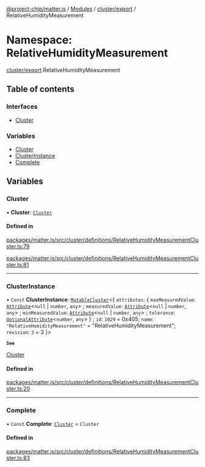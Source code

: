 [@project-chip/matter.js](../README.md) / [Modules](../modules.md) / [cluster/export](cluster_export.md) / RelativeHumidityMeasurement

# Namespace: RelativeHumidityMeasurement

[cluster/export](cluster_export.md).RelativeHumidityMeasurement

## Table of contents

### Interfaces

- [Cluster](../interfaces/cluster_export.RelativeHumidityMeasurement.Cluster.md)

### Variables

- [Cluster](cluster_export.RelativeHumidityMeasurement.md#cluster)
- [ClusterInstance](cluster_export.RelativeHumidityMeasurement.md#clusterinstance)
- [Complete](cluster_export.RelativeHumidityMeasurement.md#complete)

## Variables

### Cluster

• **Cluster**: [`Cluster`](../interfaces/cluster_export.RelativeHumidityMeasurement.Cluster.md)

#### Defined in

[packages/matter.js/src/cluster/definitions/RelativeHumidityMeasurementCluster.ts:79](https://github.com/project-chip/matter.js/blob/2d9f2165d2672864fda3496a6d0d5f93597f82c6/packages/matter.js/src/cluster/definitions/RelativeHumidityMeasurementCluster.ts#L79)

[packages/matter.js/src/cluster/definitions/RelativeHumidityMeasurementCluster.ts:81](https://github.com/project-chip/matter.js/blob/2d9f2165d2672864fda3496a6d0d5f93597f82c6/packages/matter.js/src/cluster/definitions/RelativeHumidityMeasurementCluster.ts#L81)

___

### ClusterInstance

• `Const` **ClusterInstance**: [`MutableCluster`](../interfaces/cluster_export.MutableCluster-1.md)\<\{ `attributes`: \{ `maxMeasuredValue`: [`Attribute`](../interfaces/cluster_export.Attribute.md)\<``null`` \| `number`, `any`\> ; `measuredValue`: [`Attribute`](../interfaces/cluster_export.Attribute.md)\<``null`` \| `number`, `any`\> ; `minMeasuredValue`: [`Attribute`](../interfaces/cluster_export.Attribute.md)\<``null`` \| `number`, `any`\> ; `tolerance`: [`OptionalAttribute`](../interfaces/cluster_export.OptionalAttribute.md)\<`number`, `any`\>  } ; `id`: ``1029`` = 0x405; `name`: ``"RelativeHumidityMeasurement"`` = "RelativeHumidityMeasurement"; `revision`: ``3`` = 3 }\>

**`See`**

[Cluster](cluster_export.RelativeHumidityMeasurement.md#cluster)

#### Defined in

[packages/matter.js/src/cluster/definitions/RelativeHumidityMeasurementCluster.ts:20](https://github.com/project-chip/matter.js/blob/2d9f2165d2672864fda3496a6d0d5f93597f82c6/packages/matter.js/src/cluster/definitions/RelativeHumidityMeasurementCluster.ts#L20)

___

### Complete

• `Const` **Complete**: [`Cluster`](../interfaces/cluster_export.RelativeHumidityMeasurement.Cluster.md) = `Cluster`

#### Defined in

[packages/matter.js/src/cluster/definitions/RelativeHumidityMeasurementCluster.ts:83](https://github.com/project-chip/matter.js/blob/2d9f2165d2672864fda3496a6d0d5f93597f82c6/packages/matter.js/src/cluster/definitions/RelativeHumidityMeasurementCluster.ts#L83)
